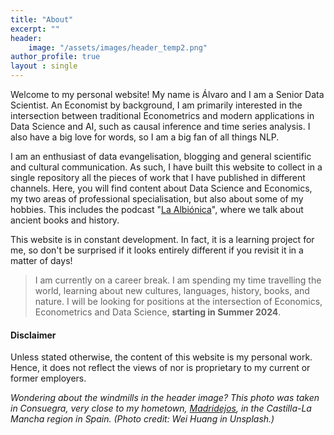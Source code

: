 ```yaml
---
title: "About"
excerpt: ""
header:
    image: "/assets/images/header_temp2.png"
author_profile: true
layout : single
---
```


Welcome to my personal website! My name is Álvaro and I am a Senior Data Scientist. An Economist by background, I am primarily interested in the intersection between traditional Econometrics and modern applications in Data Science and AI, such as causal inference and time series analysis. I also have a big love for words, so I am a big fan of all things NLP. 

I am an enthusiast of data evangelisation, blogging and general scientific and cultural communication. As such, I have built this website to collect in a single repository all the pieces of work that I have published in different channels. Here, you will find content about Data Science and Economics, my two areas of professional specialisation, but also about some of my hobbies. This includes the podcast "[La Albiónica](/_pages/podcast/)", where we talk about ancient books and history. 

This website is in constant development. In fact, it is a learning project for me, so don't be surprised if it looks entirely different if you revisit it in a matter of days! 

> I am currently on a career break. I am spending my time travelling the world, learning about new cultures, languages, history, books, and nature. I will be looking for positions at the intersection of Economics, Econometrics and Data Science, **starting in Summer 2024**. 

#### Disclaimer
Unless stated otherwise, the content of this website is my personal work. Hence, it does not reflect the views of nor is proprietary to my current or former employers. 

*Wondering about the windmills in the header image? This photo was taken in Consuegra, very close to my hometown, [Madridejos](https://www.google.com/maps/place/45710+Madridejos,+Toledo,+Spain/@39.4714388,-3.5501253,4472m/data=!3m2!1e3!4b1!4m5!3m4!1s0xd6990fcfb5a6c5d:0xb035db616bb6aa52!8m2!3d39.4717383!4d-3.5332049), in the Castilla-La Mancha region in Spain. (Photo credit: Wei Huang in Unsplash.)*